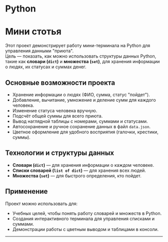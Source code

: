# Python
# Мини стотья

Этот проект демонстрирует работу мини-терминала на Python для управления данными "приюта".  
Цель — показать, как можно использовать структуры данных Python, такие как **словари (`dict`)** и **множества (`set`)**, для хранения информации о людях, их статусах и суммах денег.

## Основные возможности проекта

- Хранение информации о людях (ФИО, сумма, статус "пойдет").
- Добавление, вычитание, умножение и деление сумм для каждого человека.
- Изменение статуса человека вручную.
- Подсчёт общей суммы для всего приюта.
- Вывод наглядной таблицы с номерами, суммами и статусами.
- Автосохранение и ручное сохранение данных в файл `data.json`.
- Цветное оформление для удобного восприятия (галочки, крестики, суммы).

## Технологии и структуры данных

- **Словари (`dict`)** — для хранения информации о каждом человеке.
- **Списки словарей (`list of dict`)** — для хранения всех людей.
- **Множества (`set`)** — для быстрого определения, кто пойдет.

## Применение

Проект можно использовать для:

- Учебных целей, чтобы понять работу словарей и множеств в Python.
- Создания интерактивного терминала для управления списками и суммами.
- Демонстрации работы с цветным выводом и таблицами в консоли.

---
